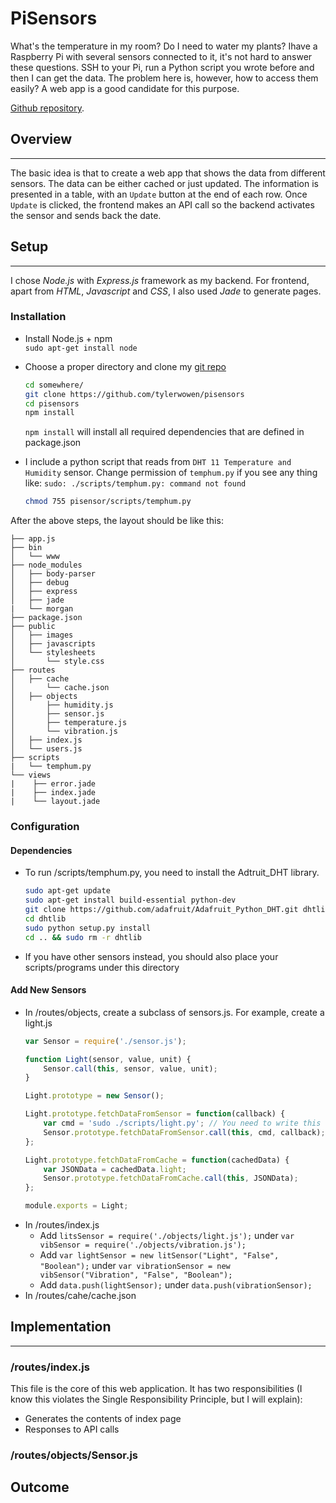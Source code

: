 PiSensors
=========
What's the temperature in my room? Do I need to water my plants? Ihave a Raspberry Pi with several sensors connected to it, it's not hard to answer these questions. SSH to your Pi, run a Python script you wrote before and then I can get the data. The problem here is, however, how to access them easily? A web app is a good candidate for this purpose.

[Github repository](https://github.com/tylerwowen/pisensors).

## Overview
----------
The basic idea is that to create a web app that shows the data from different sensors. The data can be either cached or just updated. The information is presented in a table, with an `Update` button at the end of each row. Once `Update` is clicked, the frontend makes an API call so the backend activates the sensor and sends back the date.

## Setup
--------
I chose *Node.js* with *Express.js* framework as my backend. For frontend, apart from *HTML*, *Javascript* and *CSS*, I also used *Jade* to generate pages.

### Installation
  * Install Node.js + npm  
  `sudo apt-get install node`
  * Choose a proper directory and clone my [git repo](https://github.com/tylerwowen/pisensors)
    ```sh
    cd somewhere/
    git clone https://github.com/tylerwowen/pisensors
    cd pisensors
    npm install
    ```

    `npm install` will install all required dependencies that are defined in package.json

  * I include a python script that reads from `DHT 11 Temperature and Humidity` sensor. Change permission of `temphum.py` if you see any thing like: `sudo: ./scripts/temphum.py: command not found`
    ```sh
    chmod 755 pisensor/scripts/temphum.py
    ```  

After the above steps, the layout should be like this:
```
├── app.js
├── bin
│   └── www
├── node_modules
│   ├── body-parser
│   ├── debug
│   ├── express
│   ├── jade
|   └── morgan
├── package.json
├── public
│   ├── images
│   ├── javascripts
│   └── stylesheets
│       └── style.css
├── routes
│   ├── cache
│       └── cache.json
│   ├── objects
│       ├── humidity.js
│       ├── sensor.js
│       ├── temperature.js
│       └── vibration.js
│   ├── index.js
│   └── users.js
├── scripts
|   └── temphum.py
└── views
|    ├── error.jade
|    ├── index.jade
|    └── layout.jade
```
### Configuration

#### Dependencies
  * To run /scripts/temphum.py, you need to install the Adtruit_DHT library.
    ```bash
    sudo apt-get update
    sudo apt-get install build-essential python-dev
    git clone https://github.com/adafruit/Adafruit_Python_DHT.git dhtlib
    cd dhtlib
    sudo python setup.py install
    cd .. && sudo rm -r dhtlib
    ```
  * If you have other sensors instead, you should also place your scripts/programs under this directory

#### Add New Sensors
  * In /routes/objects, create a subclass of sensors.js. For example, create a light.js
    ```javascript
    var Sensor = require('./sensor.js');

    function Light(sensor, value, unit) {
        Sensor.call(this, sensor, value, unit);
    }

    Light.prototype = new Sensor();

    Light.prototype.fetchDataFromSensor = function(callback) {
        var cmd = 'sudo ./scripts/light.py'; // You need to write this script
        Sensor.prototype.fetchDataFromSensor.call(this, cmd, callback);
    };

    Light.prototype.fetchDataFromCache = function(cachedData) {
        var JSONData = cachedData.light;
        Sensor.prototype.fetchDataFromCache.call(this, JSONData);
    };

    module.exports = Light;
    ```
  * In /routes/index.js
    * Add `litsSensor = require('./objects/light.js');` under `var vibSensor = require('./objects/vibration.js');`
    * Add `var lightSensor = new litSensor("Light", "False", "Boolean");` under `var vibrationSensor = new vibSensor("Vibration", "False", "Boolean");`
    * Add `data.push(lightSensor);` under `data.push(vibrationSensor);`
  * In /routes/cahe/cache.json

## Implementation
------------------
### /routes/index.js
This file is the core of this web application. It has two responsibilities (I know this violates the Single Responsibility Principle, but I will explain):
  * Generates the contents of index page
  * Responses to API calls

### /routes/objects/Sensor.js
## Outcome
